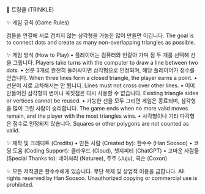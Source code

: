 🌟 트링클 (TRINKLE)

 ✨ 게임 규칙 (Game Rules)

점들을 연결해 서로 겹치지 않는 삼각형을 가능한 많이 만들면 이깁니다.
The goal is to connect dots and create as many non-overlapping triangles as possible.

✨ 게임 방식 (How to Play)
	•	플레이어는 컴퓨터와 번갈아 가며 점 두 개를 선택해 선을 그립니다.
Players take turns with the computer to draw a line between two dots.
	•	선분 3개로 완전히 둘러싸이면 삼각형으로 인정되며, 해당 플레이어가 점수를 얻습니다.
When three lines form a closed triangle, the player earns a point.
	•		선분이 서로 교차해서는 안 됩니다.
Lines must not cross over other lines.
	•	이미 만들어진 삼각형의 변이나 꼭짓점은 다시 사용할 수 없습니다.
Existing triangle sides or vertices cannot be reused.
	•	가능한 선을 모두 그리면 게임은 종료되며, 삼각형을  많이 그린 사람이 승리합니다.
The game ends when no more valid moves remain, and the player with the most triangles wins.
	•	사각형이나 기타 다각형은 점수로 인정되지 않습니다.
Squares or other polygons are not counted as valid.

✨ 제작 및 크레디트 (Credits)
	•	만든 사람 (Created by): 한수수 (Han Soosoo)
	•	코딩 도움 (Coding Support): 클라우드 (Cloud), 챗지피티 (ChatGPT)
	•	고마운 사람들 (Special Thanks to): 네이처리 (Naturee), 주주 (Juju), 콕슨 (Coxon)

✨ 모든 저작권은 한수수에게 있습니다. 무단 복제 및 상업적 이용을 금합니다.
All rights reserved by Han Soosoo. Unauthorized copying or commercial use is prohibited.

